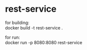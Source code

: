 # rest-service

for building: <br>
docker build -t rest-service .

for run: <br>
docker run -p 8080:8080 rest-service
